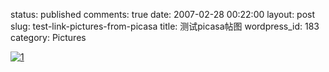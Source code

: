 status: published
comments: true
date: 2007-02-28 00:22:00
layout: post
slug: test-link-pictures-from-picasa
title: 测试picasa帖图
wordpress_id: 183
category: Pictures

[![1](http://lh6.google.com/image/gfrogpic/ReRaFKDxJAI/AAAAAAAAAQI/KXqezGV92Tw/s288/2.jpg)](http://picasaweb.google.com/gfrogpic/BLOG/photo#5036249327953060866)
